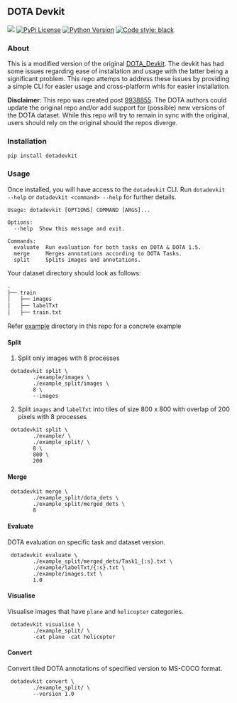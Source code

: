 ## DOTA Devkit 

![](https://github.com/ashnair1/dotadevkit/workflows/Build/badge.svg)
[![PyPi License](https://img.shields.io/pypi/v/dotadevkit?branch=master&label=PyPi%20Version&logo=PyPi&logoColor=ffffff&labelColor=306998&color=FFD43B&style=flat)](https://pypi.org/project/dotadevkit/)
[![Python Version](https://img.shields.io/pypi/pyversions/dotadevkit?+&label=Python&logo=Python&logoColor=ffffff&labelColor=306998&color=FFD43B&style=flat)](https://pypi.org/project/dotadevkit/)
[![Code style: black](https://img.shields.io/badge/code%20style-black-000000.svg)](https://github.com/psf/black)

### About
This is a modified version of the original [DOTA_Devkit](https://github.com/CAPTAIN-WHU/DOTA_devkit). The devkit has had some issues regarding ease of installation and usage with the latter being a significant problem. This repo attemps to address these issues by providing a simple CLI for easier usage and cross-platform whls for easier installation. 

**Disclaimer**:  This repo was created post [9938855](https://github.com/CAPTAIN-WHU/DOTA_devkit/commit/99388551054be9a6dabb01c8bb2a7eb562d57b4f). The DOTA authors could update the original repo and/or add support for (possible) new versions of the DOTA dataset. While this repo will try to remain in sync with the original, users should rely on the original should the repos diverge. 

### Installation

```
pip install dotadevkit
```

### Usage
Once installed, you will have access to the `dotadevkit` CLI. Run `dotadevkit --help` or `dotadevkit <command> --help` for further details.
```
Usage: dotadevkit [OPTIONS] COMMAND [ARGS]...

Options:
  --help  Show this message and exit.

Commands:
  evaluate  Run evaluation for both tasks on DOTA & DOTA 1.5.
  merge     Merges annotations according to DOTA Tasks.
  split     Splits images and annotations.

```

Your dataset directory should look as follows:

```markdown
.
├── train
│   ├── images
│   ├── labelTxt
│   ├── train.txt

``` 

Refer [example](./example) directory in this repo for a concrete example

 
#### Split

1. Split only images with 8 processes

```
 dotadevkit split \
        ./example/images \
        ./example_split/images \
        8 \
        --images
```

2. Split `images` and `labelTxt` into tiles of size 800 x 800 with overlap of 200 pixels with 8 processes

```
 dotadevkit split \
        ./example/ \
        ./example_split/ \
        8 \
        800 \
        200 
```

#### Merge

```
 dotadevkit merge \
        ./example_split/dota_dets \
        ./example_split/merged_dets \
        8
```

#### Evaluate

DOTA evaluation on specific task and dataset version.

```
 dotadevkit evaluate \
        ./example_split/merged_dets/Task1_{:s}.txt \
        ./example/labelTxt/{:s}.txt \
        ./example/images.txt \
        1.0
```

#### Visualise

Visualise images that have `plane` and `helicopter` categories.

```
 dotadevkit visualise \
        ./example_split/ \
        -cat plane -cat helicopter
```

#### Convert

Convert tiled DOTA annotations of specified version to MS-COCO format.

```
 dotadevkit convert \
        ./example_split/ \
        --version 1.0
```